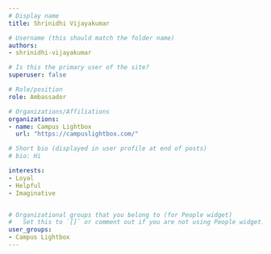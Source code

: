```yaml
---
# Display name
title: Shrinidhi Vijayakumar

# Username (this should match the folder name)
authors:
- shrinidhi-vijayakumar

# Is this the primary user of the site?
superuser: false

# Role/position
role: Ambassador

# Organizations/Affiliations
organizations:
- name: Campus Lightbox
  url: "https://campuslightbox.com/"

# Short bio (displayed in user profile at end of posts)
# bio: Hi

interests:
- Loyal
- Helpful
- Imaginative


# Organizational groups that you belong to (for People widget)
#   Set this to `[]` or comment out if you are not using People widget.
user_groups:
- Campus Lightbox
---
```

